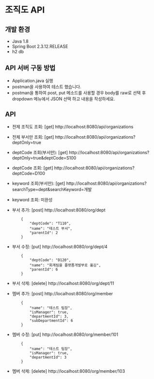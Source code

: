 # 조직도 API
## 개발 환경
- Java 1.8
- Spring Boot 2.3.12.RELEASE
- h2 db
## API 서버 구동 방법
- Application.java 실행
- postman을 사용하여 테스트 했습니다.
- postman을 통하여 post, put 메소드를 사용할 경우 body를 raw로 선택 후 dropdown 메뉴에서 JSON 선택 하고 내용을 작성하세요.
## API
- 전제 조직도 조회: [get] http://localhost:8080/api/organizations
- 전체 부서만 조회: [get] http://localhost:8080/api/organizations?deptOnly=true
- deptCode 조회(부서만): [get] http://localhost:8080/api/organizations?deptOnly=true&deptCode=S100
- deptCode 조회: [get] http://localhost:8080/api/organizations?deptCode=D100
- keyword 조회(부서만): [get] http://localhost:8080/api/organizations?searchType=dept&searchKeyword=개발
- keyword 조회: 미완성


- 부서 추가: [post] http://localhost:8080/org/dept
    ```
        {
            "deptCode": "T110",
            "name": "테스트 부서",
            "parentId": 2
        }
    ```
- 부서 수정: [put] http://localhost:8080/org/dept/4
    ```
        {
            "deptCode": "D120",
            "name": "회계팀을 플랫폼개발부로 옮김",
            "parentId": 6
        }
    ```
- 부서 삭제: [delete] http://localhost:8080/org/dept/11


- 멤버 추가: [post] http://localhost:8080/org/member
    ```
        {
            "name": "테스트 팀장",
            "isManager": true,
            "departmentId": 3,
            "subDepartmentId": 6
        }
    ```
- 멤버 수정: [put] http://localhost:8080/org/member/101
    ```
        {
            "name": "테스트 팀장",
            "isManager": true,
            "departmentId": 3
        }
    ```
- 멤버 삭제: [delete] http://localhost:8080/org/member/103